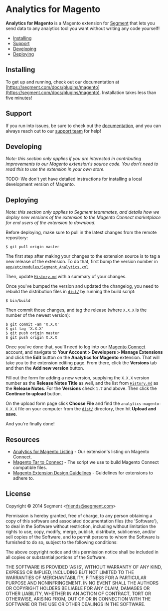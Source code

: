 
# Analytics for Magento

**Analytics for Magento** is a Magento extension for [Segment](https://segment.com) that lets you send data to any analytics tool you want without writing any code yourself!

- [Installing](#installing)
- [Support](#support)
- [Developing](#developing)
- [Deploying](#deploying)


## Installing

To get up and running, check out our documentation at [https://segment.com/docs/plugins/magento](https://segment.com/docs/plugins/magento). Installation takes less than five minutes!


## Support

If you run into issues, be sure to check out the [documentation](https://segment.com/docs/plugins/magento), and you can always reach out to our [support team](https://segment.com/support) for help!


## Developing

_Note: this section only applies if you are interested in contributing improvements to our Magento extension's source code. You don't need to read this to use the extension in your own store._

TODO: We don't yet have detailed instructions for installing a local development version of Magento.


## Deploying

_Note: this section only applies to Segment teammates, and details how we deploy new versions of the extension to the Magento Connect marketplace for end users of the extension to download._

Before deploying, make sure to pull in the latest changes from the remote repository:

    $ git pull origin master

The first step after making your changes to the extension source is to tag a new release of the extension. To do that, first bump the version number in [`app/etc/modules/Segment_Analytics.xml`](app/code/community/Segment/Analytics/etc/config.xml).

Then, update [`History.md`](History.md) with a summary of your changes.

Once you've bumped the version and updated the changelog, you need to rebuild the distribution files in [`dist/`](dist/) by running the build script:

    $ bin/build

Then commit those changes, and tag the release (where `X.X.X` is the number of the newest version):

    $ git commit -am 'X.X.X'
    $ git tag 'X.X.X'
    $ git push origin master
    $ git push origin X.X.X

Once you've done that, you'll need to log into our [Magento Connect]() account, and navigate to **Your Account > Developers > Manage Extensions** and click the **Edit** button on the **Analytics for Magento** extension. That will take you to the extension editing page. From there, click the **Versions** tab and then the **Add new version** button.

Fill out the form for adding a new version, supplying the `X.X.X` version number as the **Release Notes Title** as well, and the list from [`History.md`](History.md) as the **Release Notes**. For the **Versions** check `1.7` and above. Then click the **Continue to upload** button.

On the upload form page click **Choose File** and find the `analytics-magento-X.X.X` file on your computer from the [`dist/`](dist) directory, then hit **Upload and save**. 

And you're finally done!


## Resources

- [Analytics for Magento Listing](http://www.magentocommerce.com/magento-connect/extension-171.html) - Our extension's listing on Magento Connect.
- [Magento Tar to Connect](http://alanstorm.com/magento_connect_from_tar) - The script we use to build Magento Connect compatible files.
- [Magento Extension Design Guidelines](http://info.magento.com/rs/magentocommerce/images/0448_Connect_DevStyleguide_v6.pdf?mkt_tok=3RkMMJWWfF9wsRokvK7BZKXonjHpfsX94%2B0oWKSg38431UFwdcjKPmjr1YEGTcZ0dvycMRAVFZl5nQFZHeWbaI9D9fhQDlOxXQ%3D%3D) - Guidelines for extensions to adhere to. 


## License

Copyright &copy; 2014 Segment &lt;friends@segment.com&gt;

Permission is hereby granted, free of charge, to any person obtaining a copy of this software and associated documentation files (the 'Software'), to deal in the Software without restriction, including without limitation the rights to use, copy, modify, merge, publish, distribute, sublicense, and/or sell copies of the Software, and to permit persons to whom the Software is furnished to do so, subject to the following conditions:

The above copyright notice and this permission notice shall be included in all copies or substantial portions of the Software.

THE SOFTWARE IS PROVIDED 'AS IS', WITHOUT WARRANTY OF ANY KIND, EXPRESS OR IMPLIED, INCLUDING BUT NOT LIMITED TO THE WARRANTIES OF MERCHANTABILITY, FITNESS FOR A PARTICULAR PURPOSE AND NONINFRINGEMENT. IN NO EVENT SHALL THE AUTHORS OR COPYRIGHT HOLDERS BE LIABLE FOR ANY CLAIM, DAMAGES OR OTHER LIABILITY, WHETHER IN AN ACTION OF CONTRACT, TORT OR OTHERWISE, ARISING FROM, OUT OF OR IN CONNECTION WITH THE SOFTWARE OR THE USE OR OTHER DEALINGS IN THE SOFTWARE.
